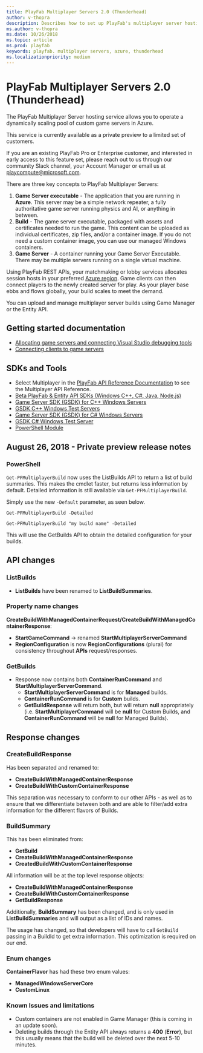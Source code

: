 ```yaml
---
title: PlayFab Multiplayer Servers 2.0 (Thunderhead)
author: v-thopra
description: Describes how to set up PlayFab's multiplayer server hosting service (Thunderhead), which allows you to operate a dynamically scaling pool of custom game servers in Azure.
ms.author: v-thopra
ms.date: 10/26/2018
ms.topic: article
ms.prod: playfab
keywords: playfab. multiplayer servers, azure, thunderhead
ms.localizationpriority: medium
---
```


# PlayFab Multiplayer Servers 2.0 (Thunderhead)

The PlayFab Multiplayer Server hosting service allows you to operate a dynamically scaling pool of custom game servers in Azure.

This service is currently available as a private preview to a limited set of customers.

If you are an existing PlayFab Pro or Enterprise customer, and interested in early access to this feature set, please reach out to us through our community Slack channel, your Account Manager or email us at [playcompute@microsoft.com](mailto:playcompute@microsoft.com).

There are three key concepts to PlayFab Multiplayer Servers:

1. **Game Server executable** - The application that you are running in **Azure**. This server may be a simple network repeater, a fully authoritative game server running physics and AI, or anything in between.
2. **Build** - The game server executable, packaged with assets and certificates needed to run the game. This content can be uploaded as individual certificates, zip files, and/or a container image. If you do not need a custom container image, you can use our managed Windows containers.
3. **Game Server** - A container running your Game Server Executable. There may be multiple servers running on a single virtual machine.

Using PlayFab REST APIs, your matchmaking or lobby services allocates session hosts in your preferred [Azure region](https://azure.microsoft.com/en-us/global-infrastructure/regions/). Game clients can then connect players to the newly created server for play. As your player base ebbs and flows globally, your build scales to meet the demand.

You can upload and manage multiplayer server builds using Game Manager or the Entity API.

## Getting started documentation

- [Allocating game servers and connecting Visual Studio debugging tools](allocating-game-servers-and-configuring-vs-debugging-tools.md)
- [Connecting clients to game servers](connecting-clients-to-game-servers.md)

## SDKs and Tools

- Select Multiplayer in the [PlayFab API Reference Documentation](../../../api-references/index.md) to see the Multiplayer API Reference.
- [Beta PlayFab & Entity API SDKs (Windows C++, C#, Java, Node.js)](https://s3-us-west-2.amazonaws.com/api-playfab-com-craft-files/FileAssets/BetaSDKs-180827.zip)
- [Game Server SDK (GSDK) for C++ Windows Servers](https://s3-us-west-2.amazonaws.com/api-playfab-com-craft-files/FileAssets/microsoft.playfab.gaming.gsdk.cpp.0.0.0-beta-180613.zip)
- [GSDK C++ Windows Test Servers](https://s3-us-west-2.amazonaws.com/api-playfab-com-craft-files/FileAssets/windows_cpp_testapps_180829.zip)
- [Game Server SDK (GSDK) for C# Windows Servers](https://s3-us-west-2.amazonaws.com/api-playfab-com-craft-files/FileAssets/microsoft.playfab.gaming.gsdk.csharp.1.0.180600004.zip)
- [GSDK C# Windows Test Server](https://s3-us-west-2.amazonaws.com/api-playfab-com-craft-files/FileAssets/csWindowsRunnerGame.zip)
- [PowerShell Module](https://www.powershellgallery.com/packages/PlayFabMultiplayer/)

## August 26, 2018 - Private preview release notes

### PowerShell

`Get-PFMultiplayerBuild` now uses the ListBuilds API to return a list of build summaries. This makes the cmdlet faster, but returns less information by default. Detailed information is still available via `Get-PFMultiplayerBuild`.

Simply use the new `-Default` parameter, as seen below.

```azurepowershell
Get-PFMultiplayerBuild -Detailed

Get-PFMultiplayerBuild "my build name" -Detailed
```

This will use the GetBuilds API to obtain the detailed configuration for your builds.

## API changes

### ListBuilds

- **ListBuilds** have been renamed to **ListBuildSummaries**.

### Property name changes

**CreateBuildWithManagedContainerRequest/CreateBuildWithManagedContainerResponse**:

- **StartGameCommand** -> renamed **StartMultiplayerServerCommand**
- **RegionConfiguration** is now **RegionConfigurations** (plural) for consistency throughout **APIs** request/responses.

### GetBuilds

- Response now contains both **ContainerRunCommand** and **StartMultiplayerServerCommand**.
  - **StartMultiplayerServerCommand** is for **Managed** builds.
  - **ContainerRunCommand** is for **Custom** builds.
  - **GetBuildResponse** will return both, but will return **null** appropriately (i.e. **StartMultiplayerCommand** will be **null** for Custom Builds, and **ContainerRunCommand** will be **null** for Managed Builds).

## Response changes

### CreateBuildResponse

Has been separated and renamed to:

- **CreateBuildWithManagedContainerResponse**
- **CreateBuildWithCustomContainerResponse**

This separation was necessary to conform to our other APIs - as well as to ensure that we differentiate between both and are able to filter/add extra information for the different flavors of Builds.

### BuildSummary

This has been eliminated from:

- **GetBuild**
- **CreateBuildWithManagedContainerResponse**
- **CreatedBuildWithCustomContainerResponse**

All information will be at the top level response objects:

- **CreateBuildWithManagedContainerResponse**
- **CreateBuildWithCustomContainerResponse**
- **GetBuildResponse**

Additionally, **BuildSummary** has been changed, and is only used in **ListBuildSummaries** and will output as a list of IDs and names.

The usage has changed, so that developers will have to call `GetBuild` passing in a BuildId to get extra information. This optimization is required on our end.

### Enum changes

**ContainerFlavor** has had these two enum values:

- **ManagedWindowsServerCore**
- **CustomLinux**

### Known Issues and limitations

- Custom containers are not enabled in Game Manager (this is coming in an update soon).
- Deleting builds through the Entity API always returns a **400** (**Error**), but this usually means that the build will be deleted over the next 5-10 minutes.
